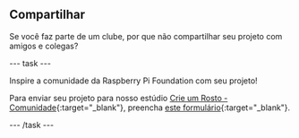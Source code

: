 ## Compartilhar

Se você faz parte de um clube, por que não compartilhar seu projeto com amigos e colegas?

--- task ---

Inspire a comunidade da Raspberry Pi Foundation com seu projeto!

Para enviar seu projeto para nosso estúdio [Crie um Rosto - Comunidade](https://wke.lt/w/s/8sVH4f){:target="_blank"}, preencha [este formulário](https://form.raspberrypi.org/f/community-project-submissions){:target="_blank"}.

--- /task ---
